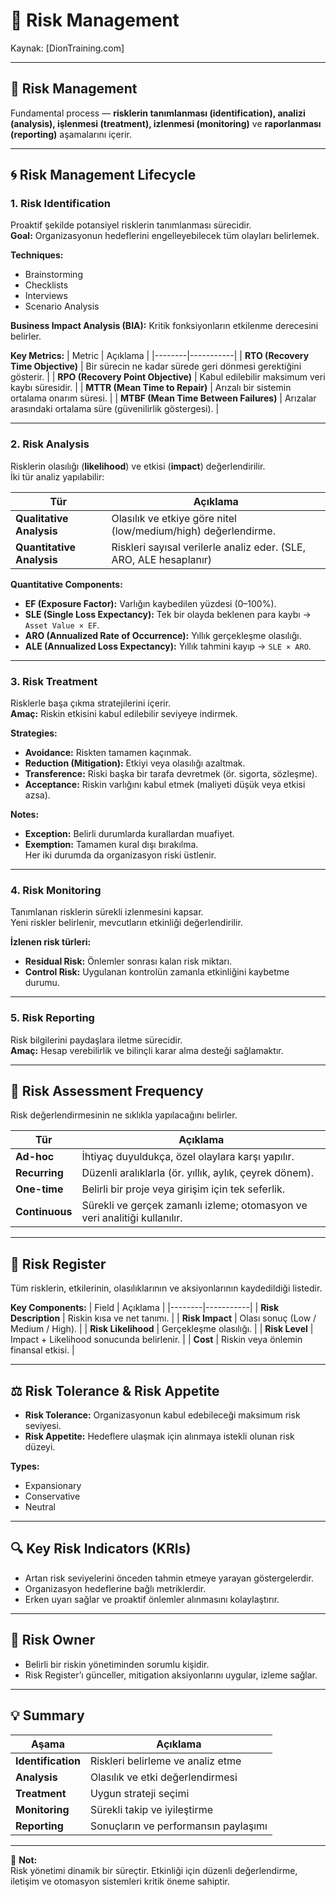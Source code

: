 # 🧩 Risk Management
Kaynak: [DionTraining.com]

---

## 🔐 Risk Management
Fundamental process — **risklerin tanımlanması (identification), analizi (analysis), işlenmesi (treatment), izlenmesi (monitoring)** ve **raporlanması (reporting)** aşamalarını içerir.

---

## 🌀 Risk Management Lifecycle

### 1. Risk Identification
Proaktif şekilde potansiyel risklerin tanımlanması sürecidir.  
**Goal:** Organizasyonun hedeflerini engelleyebilecek tüm olayları belirlemek.

**Techniques:**
- Brainstorming  
- Checklists  
- Interviews  
- Scenario Analysis  

**Business Impact Analysis (BIA):**
Kritik fonksiyonların etkilenme derecesini belirler.

**Key Metrics:**
| Metric | Açıklama |
|--------|-----------|
| **RTO (Recovery Time Objective)** | Bir sürecin ne kadar sürede geri dönmesi gerektiğini gösterir. |
| **RPO (Recovery Point Objective)** | Kabul edilebilir maksimum veri kaybı süresidir. |
| **MTTR (Mean Time to Repair)** | Arızalı bir sistemin ortalama onarım süresi. |
| **MTBF (Mean Time Between Failures)** | Arızalar arasındaki ortalama süre (güvenilirlik göstergesi). |

---

### 2. Risk Analysis
Risklerin olasılığı (**likelihood**) ve etkisi (**impact**) değerlendirilir.  
İki tür analiz yapılabilir:

| Tür | Açıklama |
|-----|----------|
| **Qualitative Analysis** | Olasılık ve etkiye göre nitel (low/medium/high) değerlendirme. |
| **Quantitative Analysis** | Riskleri sayısal verilerle analiz eder. (SLE, ARO, ALE hesaplanır) |

**Quantitative Components:**
- **EF (Exposure Factor):** Varlığın kaybedilen yüzdesi (0–100%).  
- **SLE (Single Loss Expectancy):** Tek bir olayda beklenen para kaybı → `Asset Value × EF`.  
- **ARO (Annualized Rate of Occurrence):** Yıllık gerçekleşme olasılığı.  
- **ALE (Annualized Loss Expectancy):** Yıllık tahmini kayıp → `SLE × ARO`.

---

### 3. Risk Treatment
Risklerle başa çıkma stratejilerini içerir.  
**Amaç:** Riskin etkisini kabul edilebilir seviyeye indirmek.

**Strategies:**
- **Avoidance:** Riskten tamamen kaçınmak.  
- **Reduction (Mitigation):** Etkiyi veya olasılığı azaltmak.  
- **Transference:** Riski başka bir tarafa devretmek (ör. sigorta, sözleşme).  
- **Acceptance:** Riskin varlığını kabul etmek (maliyeti düşük veya etkisi azsa).

**Notes:**
- **Exception:** Belirli durumlarda kurallardan muafiyet.  
- **Exemption:** Tamamen kural dışı bırakılma.  
Her iki durumda da organizasyon riski üstlenir.

---

### 4. Risk Monitoring
Tanımlanan risklerin sürekli izlenmesini kapsar.  
Yeni riskler belirlenir, mevcutların etkinliği değerlendirilir.

**İzlenen risk türleri:**
- **Residual Risk:** Önlemler sonrası kalan risk miktarı.  
- **Control Risk:** Uygulanan kontrolün zamanla etkinliğini kaybetme durumu.

---

### 5. Risk Reporting
Risk bilgilerini paydaşlara iletme sürecidir.  
**Amaç:** Hesap verebilirlik ve bilinçli karar alma desteği sağlamaktır.

---

## 🔁 Risk Assessment Frequency
Risk değerlendirmesinin ne sıklıkla yapılacağını belirler.

| Tür | Açıklama |
|------|----------|
| **Ad-hoc** | İhtiyaç duyuldukça, özel olaylara karşı yapılır. |
| **Recurring** | Düzenli aralıklarla (ör. yıllık, aylık, çeyrek dönem). |
| **One-time** | Belirli bir proje veya girişim için tek seferlik. |
| **Continuous** | Sürekli ve gerçek zamanlı izleme; otomasyon ve veri analitiği kullanılır. |

---

## 📘 Risk Register
Tüm risklerin, etkilerinin, olasılıklarının ve aksiyonlarının kaydedildiği listedir.

**Key Components:**
| Field | Açıklama |
|--------|-----------|
| **Risk Description** | Riskin kısa ve net tanımı. |
| **Risk Impact** | Olası sonuç (Low / Medium / High). |
| **Risk Likelihood** | Gerçekleşme olasılığı. |
| **Risk Level** | Impact + Likelihood sonucunda belirlenir. |
| **Cost** | Riskin veya önlemin finansal etkisi. |

---

## ⚖️ Risk Tolerance & Risk Appetite
- **Risk Tolerance:** Organizasyonun kabul edebileceği maksimum risk seviyesi.  
- **Risk Appetite:** Hedeflere ulaşmak için alınmaya istekli olunan risk düzeyi.

**Types:**
- Expansionary  
- Conservative  
- Neutral  

---

## 🔍 Key Risk Indicators (KRIs)
- Artan risk seviyelerini önceden tahmin etmeye yarayan göstergelerdir.  
- Organizasyon hedeflerine bağlı metriklerdir.  
- Erken uyarı sağlar ve proaktif önlemler alınmasını kolaylaştırır.

---

## 👤 Risk Owner
- Belirli bir riskin yönetiminden sorumlu kişidir.  
- Risk Register’ı günceller, mitigation aksiyonlarını uygular, izleme sağlar.

---

## 💡 Summary

| Aşama | Açıklama |
|-------|-----------|
| **Identification** | Riskleri belirleme ve analiz etme |
| **Analysis** | Olasılık ve etki değerlendirmesi |
| **Treatment** | Uygun strateji seçimi |
| **Monitoring** | Sürekli takip ve iyileştirme |
| **Reporting** | Sonuçların ve performansın paylaşımı |

---

📘 **Not:**  
Risk yönetimi dinamik bir süreçtir. Etkinliği için düzenli değerlendirme, iletişim ve otomasyon sistemleri kritik öneme sahiptir.
